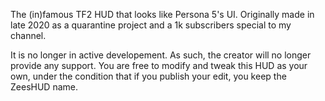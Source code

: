 The (in)famous TF2 HUD that looks like Persona 5's UI. Originally made in late 2020 as a quarantine project and a 1k subscribers special to my channel.

It is no longer in active developement. As such, the creator will no longer provide any support. You are free to modify and tweak this HUD as your own, under the condition that if you publish your edit, you keep the ZeesHUD name.
